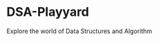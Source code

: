 <img src="https://github.com/kamleshjoshi8102/DSA-Playyard/blob/main/Readme_files/download.jpg" alt="" style="max-width:100%;">

# DSA-Playyard
Explore the world of Data Structures and Algorithm 
